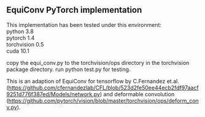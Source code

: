 ## EquiConv PyTorch implementation

This implementation has been tested under this environment:\
python 3.8\
pytorch 1.4\
torchvision 0.5\
cuda 10.1


copy the equi_conv.py to the torchvision/ops directory in the torchvision package directory.
run python test.py for testing. 

This is an adaption of EquiConv for tensorflow by C.Fernandez et.al. (https://github.com/cfernandezlab/CFL/blob/523d2fe50ee44ecb2fdf97aacf9251d776f387ed/Models/network.py) and deformable convolution (https://github.com/pytorch/vision/blob/master/torchvision/ops/deform_conv.py).

    
